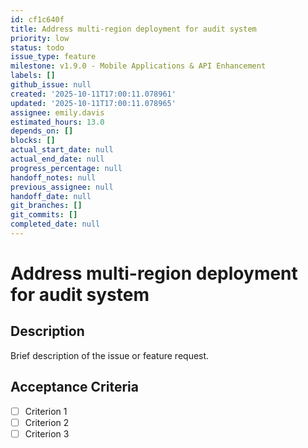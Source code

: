 ```yaml
---
id: cf1c640f
title: Address multi-region deployment for audit system
priority: low
status: todo
issue_type: feature
milestone: v1.9.0 - Mobile Applications & API Enhancement
labels: []
github_issue: null
created: '2025-10-11T17:00:11.078961'
updated: '2025-10-11T17:00:11.078965'
assignee: emily.davis
estimated_hours: 13.0
depends_on: []
blocks: []
actual_start_date: null
actual_end_date: null
progress_percentage: null
handoff_notes: null
previous_assignee: null
handoff_date: null
git_branches: []
git_commits: []
completed_date: null
---
```


# Address multi-region deployment for audit system

## Description

Brief description of the issue or feature request.

## Acceptance Criteria

- [ ] Criterion 1
- [ ] Criterion 2
- [ ] Criterion 3